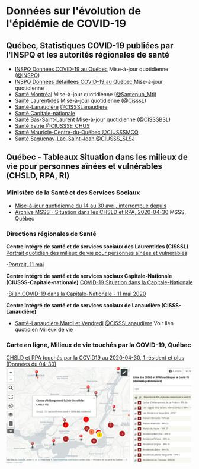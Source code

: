 # Données sur l'évolution de l'épidémie de COVID-19

## Québec, Statistiques COVID-19 publiées par l'INSPQ et les autorités régionales de santé

- [INSPQ Données COVID-19 au Québec](https://www.inspq.qc.ca/covid-19/donnees) Mise-à-jour quotidienne ([@INSPQ](https://twitter.com/INSPQ))
- [INSPQ Données détaillées COVID-19 au Québec ](https://www.inspq.qc.ca/covid-19/donnees/details) Mise-à-jour quotidienne
- [Santé Montréal](https://santemontreal.qc.ca/population/coronavirus-covid-19/#c36391) Mise-à-jour quotidienne ([@Santepub_Mtl](https://twitter.com/Santepub_Mtl))
- [Santé Laurentides](http://www.santelaurentides.gouv.qc.ca/nc/sante-publique/maladies-infectieuses/covid-19-coronavirus/situation-dans-les-laurentides/) Mise-à-jour quotidienne ([@CisssL](https://twitter.com/CisssL))
- [Santé-Lanaudière](http://www.cisss-lanaudiere.gouv.qc.ca/coronavirus/nombre-de-cas/) [@CISSSLanaudiere](https://twitter.com/CISSSLanaudiere)
- [Santé Capitale-nationale](https://www.ciusss-capitalenationale.gouv.qc.ca/)
- [Santé Bas-Saint-Laurent](https://www.cisss-bsl.gouv.qc.ca/vivre-en-sante/maladies-infectieuses/coronavirus-covid-19/etat-de-la-situation) Mise-à-jour quotidienne ([@CISSSBSL](https://twitter.com/CISSSBSL))
- [Santé Estrie @CIUSSSE_CHUS](https://twitter.com/CIUSSSE_CHUS)
- [Santé Mauricie-Centre-du-Québec @CIUSSSMCQ](https://twitter.com/CIUSSSMCQ)
- [Santé Saguenay-Lac-Saint-Jean @CIUSSS_SLSJ](https://twitter.com/CIUSSS_SLSJ)

## Québec - Tableaux Situation dans les milieux de vie pour personnes aînées et vulnérables (CHSLD, RPA, RI) 

### Ministère de la Santé et des Services Sociaux
- [Mise-à-jour quotidienne du 14 au 30 avril, interrompue depuis](https://www.quebec.ca/sante/problemes-de-sante/a-z/coronavirus-2019/situation-coronavirus-quebec/#c53630)
- [Archive MSSS - Situation dans les CHSLD et RPA, 2020-04-30](Qc/Tableau-milieux-de-vie-COVID-19-2020-04-30.pdf) MSSS, Québec 

### Directions régionales de Santé

**Centre intégré de santé et de services sociaux des Laurentides (CISSSL)**
[Portrait quotidien des milieux de vie pour personnes aînées et vulnérables](http://www.santelaurentides.gouv.qc.ca/nc/sante-publique/maladies-infectieuses/covid-19-coronavirus/situation-dans-les-laurentides/portrait-quotidien-des-milieux-de-vie-pour-personnes-ainees-et-vulnerables/)

-[Portrait, 11 mai](http://www.santelaurentides.gouv.qc.ca/fileadmin/internet/cisss_laurentides/Sante_Publique/Maladies_infectieuses/COVID-19/Situation_dans_les_Laurentides/Portrait_quotidien_des_milieux_de_vie_ajuste_en_date_du_11_mai_2020.pdf)

**Centre intégré de santé et de services sociaux Capitale-Nationale (CIUSSS-Capitale-nationale)**
[COVID-19 Situation dans la Capitale-Nationale](https://www.ciusss-capitalenationale.gouv.qc.ca/)

-[Bilan COVID-19 dans la Capitale-Nationale - 11 mai 2020](https://www.ciusss-capitalenationale.gouv.qc.ca/sites/default/files/00-CORONAVIRUS/Communique/2020-05-11_communique_bilan.pdf)

**Centre intégré de santé et de services sociaux de Lanaudière (CISSS-Lanaudière)**
- [Santé-Lanaudière Mardi et Vendredi](http://www.cisss-lanaudiere.gouv.qc.ca/coronavirus/nombre-de-cas/) [@CISSSLanaudiere](https://twitter.com/CISSSLanaudiere) Voir lien quotidien Milieux de vie

### Carte en ligne, Milieux de vie touchés par la COVID-19, Québec

[CHSLD et RPA touchés par la COVID19 au 2020-04-30, 1 résident et plus (Données du 04-30)
<img align="left" width="500" src="Qc/Carte-Covid-Grand-Mtl-2020-04-30-Liste.jpg">
](http://umap.openstreetmap.fr/fr/map/liste-des-chsld-et-rpa-touches-par-le-covid-19-ser_445831#10/45.5244/-73.7189)

